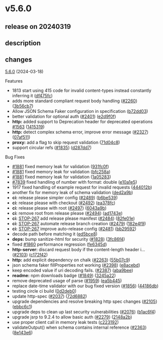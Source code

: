 # v5.6.0

## release on 20240319

## description

## changes

<a href="https://github.com/stoplightio/prism/compare/v5.5.4...v5.6.0">5.6.0</a> (2024-03-18)

Features

* 1813 start using 415 code for invalid content-types instead constantly inferring it (<a href="https://github.com/stoplightio/prism/commit/df475fcb67608428c143b3e6a988d95a1ef1fd3e">df475fc</a>)
* adds more standard compliant request body handling (<a href="https://github.com/stoplightio/prism/issues/2260" data-hovercard-type="pull_request" data-hovercard-url="/stoplightio/prism/pull/2260/hovercard">#2260</a>) (<a href="https://github.com/stoplightio/prism/commit/3b56cb72f41d106cbcc95bb7c27711a3c05c6298">3b56cb7</a>)
* Allow JSON Schema Faker configuration in specification (<a href="https://github.com/stoplightio/prism/commit/b72dd03e24bea4a7178c824eb0d83c68715f1503">b72dd03</a>)
* better validation for optional auth (<a href="https://github.com/stoplightio/prism/issues/2401" data-hovercard-type="pull_request" data-hovercard-url="/stoplightio/prism/pull/2401/hovercard">#2401</a>) (<a href="https://github.com/stoplightio/prism/commit/e2d9f0f23884c73a8dad371e3497a0956c00ee11">e2d9f0f</a>)
* <strong>http:</strong> added support to Deprecation header for deprecated operations <a href="https://github.com/stoplightio/prism/issues/1563" data-hovercard-type="issue" data-hovercard-url="/stoplightio/prism/issues/1563/hovercard">#1563</a> (<a href="https://github.com/stoplightio/prism/commit/14153193c69bccd960e62bc2b86ec23470d66921">1415319</a>)
* <strong>http:</strong> detect complex schema error, improve error message (<a href="https://github.com/stoplightio/prism/issues/2327" data-hovercard-type="pull_request" data-hovercard-url="/stoplightio/prism/pull/2327/hovercard">#2327</a>) (<a href="https://github.com/stoplightio/prism/commit/07af51120ecb8593bc7c0892bc79f5ad5258a67c">07af511</a>)
* <strong>proxy:</strong> add a flag to skip request validation (<a href="https://github.com/stoplightio/prism/commit/71d04c8e19fef64f1354a17e51cf48a0d8b4bee7">71d04c8</a>)
* support circular refs (<a href="https://github.com/stoplightio/prism/issues/1835" data-hovercard-type="pull_request" data-hovercard-url="/stoplightio/prism/pull/1835/hovercard">#1835</a>) (<a href="https://github.com/stoplightio/prism/commit/d287dd700c2597c0b20214c8340680dd42e20085">d287dd7</a>)

Bug Fixes

* <a href="https://github.com/stoplightio/prism/issues/1881" data-hovercard-type="issue" data-hovercard-url="/stoplightio/prism/issues/1881/hovercard">#1881</a> fixed memory leak for validation (<a href="https://github.com/stoplightio/prism/commit/931fc0fe47b4ff4ec58f8ba3369d50f8d1bf47c3">931fc0f</a>)
* <a href="https://github.com/stoplightio/prism/issues/1881" data-hovercard-type="issue" data-hovercard-url="/stoplightio/prism/issues/1881/hovercard">#1881</a> fixed memory leak for validation (<a href="https://github.com/stoplightio/prism/commit/bfc258aa98e49c46fa5116ca1e7b49b8a3117ce9">bfc258a</a>)
* <a href="https://github.com/stoplightio/prism/issues/1881" data-hovercard-type="issue" data-hovercard-url="/stoplightio/prism/issues/1881/hovercard">#1881</a> fixed memory leak for validation (<a href="https://github.com/stoplightio/prism/commit/1a0528365251043d041c487ebeb905a51310e420">1a05283</a>)
* <a href="https://github.com/stoplightio/prism/issues/7839">#7839</a> fixed handling of number with format: double (<a href="https://github.com/stoplightio/prism/commit/e10a1e54995bd0a0c325412de63041835023f5d5">e10a1e5</a>)
* 1917 fixed handling of example request for invalid requests (<a href="https://github.com/stoplightio/prism/commit/444012bf1d9675abb2628727d4c5b39de486eb43">444012b</a>)
* another fix for memory leak of schema validation (<a href="https://github.com/stoplightio/prism/commit/ded2a9b110459b7c15e00115e5a600f6f8cd8438">ded2a9b</a>)
* <strong>ci:</strong> release please simpler config (<a href="https://github.com/stoplightio/prism/issues/2489" data-hovercard-type="pull_request" data-hovercard-url="/stoplightio/prism/pull/2489/hovercard">#2489</a>) (<a href="https://github.com/stoplightio/prism/commit/b6be539ff987194fda497d6b08c3671a7beed63f">b6be539</a>)
* <strong>ci:</strong> release please with checkout (<a href="https://github.com/stoplightio/prism/issues/2492" data-hovercard-type="pull_request" data-hovercard-url="/stoplightio/prism/pull/2492/hovercard">#2492</a>) (<a href="https://github.com/stoplightio/prism/commit/ea378fc9187989b7eea42eb2d2f24e31bacf08a4">ea378fc</a>)
* <strong>ci:</strong> release please with root (<a href="https://github.com/stoplightio/prism/issues/2497" data-hovercard-type="pull_request" data-hovercard-url="/stoplightio/prism/pull/2497/hovercard">#2497</a>) (<a href="https://github.com/stoplightio/prism/commit/6043a9b792c6838acfa3d48c1bfe34ca8b7ba094">6043a9b</a>)
* <strong>ci:</strong> remove root from release please (<a href="https://github.com/stoplightio/prism/issues/2494" data-hovercard-type="pull_request" data-hovercard-url="/stoplightio/prism/pull/2494/hovercard">#2494</a>) (<a href="https://github.com/stoplightio/prism/commit/ad1743ee0387a13c85e5d37628bc2ba1236f83fb">ad1743e</a>)
* <strong>ci:</strong> <a class="issue-link js-issue-link notranslate" rel="noopener noreferrer nofollow" href="https://smartbear.atlassian.net/browse/STOP-267">STOP-267</a> add release please manifest (<a href="https://github.com/stoplightio/prism/issues/2484" data-hovercard-type="pull_request" data-hovercard-url="/stoplightio/prism/pull/2484/hovercard">#2484</a>) (<a href="https://github.com/stoplightio/prism/commit/82fe01e3a868863ba2854b7a14e8c10666b4f4a3">82fe01e</a>)
* <strong>ci:</strong> <a class="issue-link js-issue-link notranslate" rel="noopener noreferrer nofollow" href="https://smartbear.atlassian.net/browse/STOP-267">STOP-267</a> automate release branch creation (<a href="https://github.com/stoplightio/prism/issues/2479" data-hovercard-type="pull_request" data-hovercard-url="/stoplightio/prism/pull/2479/hovercard">#2479</a>) (<a href="https://github.com/stoplightio/prism/commit/182e4f96917d4967b9d363657ef65528ce3e33ae">182e4f9</a>)
* <strong>ci:</strong> <a class="issue-link js-issue-link notranslate" rel="noopener noreferrer nofollow" href="https://smartbear.atlassian.net/browse/STOP-267">STOP-267</a> improve auto-release config (<a href="https://github.com/stoplightio/prism/issues/2481" data-hovercard-type="pull_request" data-hovercard-url="/stoplightio/prism/pull/2481/hovercard">#2481</a>) (<a href="https://github.com/stoplightio/prism/commit/bb29592ded13f2ec248236a564b46b6180f5e100">bb29592</a>)
* decode path before matching it (<a href="https://github.com/stoplightio/prism/commit/ed5bce837fb0cf83d15fb1a085227986f063aee7">ed5bce8</a>)
* <strong>deps:</strong> bump sanitize-html for security (<a href="https://github.com/stoplightio/prism/issues/1828" data-hovercard-type="pull_request" data-hovercard-url="/stoplightio/prism/pull/1828/hovercard">#1828</a>) (<a href="https://github.com/stoplightio/prism/commit/3fc86f46fac222ceb4900d1f1d75f85543cf71f7">3fc86f4</a>)
* fixed <a href="https://github.com/stoplightio/prism/issues/1860" data-hovercard-type="issue" data-hovercard-url="/stoplightio/prism/issues/1860/hovercard">#1860</a> performance regression (<a href="https://github.com/stoplightio/prism/commit/fe6345dc8a78dc0a0a30774c0175422c9cc93139">fe6345d</a>)
* <strong>http-server:</strong> discard request body if the content-length header i… (<a href="https://github.com/stoplightio/prism/issues/2103" data-hovercard-type="pull_request" data-hovercard-url="/stoplightio/prism/pull/2103/hovercard">#2103</a>) (<a href="https://github.com/stoplightio/prism/commit/c172f42c89d67c3963eb9962d0550d5126756d34">c172f42</a>)
* <strong>http:</strong> add explicit dependency on chalk (<a href="https://github.com/stoplightio/prism/issues/2263" data-hovercard-type="pull_request" data-hovercard-url="/stoplightio/prism/pull/2263/hovercard">#2263</a>) (<a href="https://github.com/stoplightio/prism/commit/55b07c98145799faf0aae47a023a34a6e22e714b">55b07c9</a>)
* json schema faker fillProperties not working (<a href="https://github.com/stoplightio/prism/issues/2398" data-hovercard-type="pull_request" data-hovercard-url="/stoplightio/prism/pull/2398/hovercard">#2398</a>) (<a href="https://github.com/stoplightio/prism/commit/e8acebd430dfe3cfc9db7bda3228256153346488">e8acebd</a>)
* keep encoded value if uri decoding fails. (<a href="https://github.com/stoplightio/prism/issues/2387" data-hovercard-type="pull_request" data-hovercard-url="/stoplightio/prism/pull/2387/hovercard">#2387</a>) (<a href="https://github.com/stoplightio/prism/commit/aba9bee0dae442da8364c327bd3d2e560e7de4cc">aba9bee</a>)
* <strong>readme:</strong> npm downloads badge (<a href="https://github.com/stoplightio/prism/issues/1849" data-hovercard-type="pull_request" data-hovercard-url="/stoplightio/prism/pull/1849/hovercard">#1849</a>) (<a href="https://github.com/stoplightio/prism/commit/3245a22a059145aabf01d790992712405b3fbf11">3245a22</a>)
* remove deprecated usage of parse (<a href="https://github.com/stoplightio/prism/issues/1959" data-hovercard-type="pull_request" data-hovercard-url="/stoplightio/prism/pull/1959/hovercard">#1959</a>) (<a href="https://github.com/stoplightio/prism/commit/ea5b44555435424c2743fd3cde9bea75a408c6b8">ea5b445</a>)
* replace date-time validator with our bug fixed version (<a href="https://github.com/stoplightio/prism/issues/1856" data-hovercard-type="pull_request" data-hovercard-url="/stoplightio/prism/pull/1856/hovercard">#1856</a>) (<a href="https://github.com/stoplightio/prism/commit/44186dbf6eba6ad506fd9f08e473edf891cdbf3c">44186db</a>)
* testing circle ci build (<a href="https://github.com/stoplightio/prism/commit/0d2deb0cee73d73b301b5839103f2f50cbbc880b">0d2deb0</a>)
* update http-spec (<a href="https://github.com/stoplightio/prism/issues/2037" data-hovercard-type="pull_request" data-hovercard-url="/stoplightio/prism/pull/2037/hovercard">#2037</a>) (<a href="https://github.com/stoplightio/prism/commit/72d6882bc39a673e65b1fc10ff88d3581b838dca">72d6882</a>)
* upgrade dependencies and resolve breaking http spec changes (<a href="https://github.com/stoplightio/prism/issues/2105" data-hovercard-type="pull_request" data-hovercard-url="/stoplightio/prism/pull/2105/hovercard">#2105</a>) (<a href="https://github.com/stoplightio/prism/commit/ebbc6c1546aced8db0f492dd80651d2459c9bae0">ebbc6c1</a>)
* upgrade deps to clean up last security vulnerabilities (<a href="https://github.com/stoplightio/prism/issues/2076" data-hovercard-type="pull_request" data-hovercard-url="/stoplightio/prism/pull/2076/hovercard">#2076</a>) (<a href="https://github.com/stoplightio/prism/commit/b1ac6f4c47a256c653965ebcd66f4693889ae157">b1ac6f4</a>)
* upgrade jsrp to 9.2.4 to allow basic auth (<a href="https://github.com/stoplightio/prism/issues/2279" data-hovercard-type="pull_request" data-hovercard-url="/stoplightio/prism/pull/2279/hovercard">#2279</a>) (<a href="https://github.com/stoplightio/prism/commit/2148a2bc9c43d2897900ffe5838d7bc76fd8a3d1">2148a2b</a>)
* use proper client call in memory leak tests (<a href="https://github.com/stoplightio/prism/commit/c223192750c2edde958e43da8bffe639f2672952">c223192</a>)
* validateOutput() when schema contains internal reference (<a href="https://github.com/stoplightio/prism/issues/2363" data-hovercard-type="pull_request" data-hovercard-url="/stoplightio/prism/pull/2363/hovercard">#2363</a>) (<a href="https://github.com/stoplightio/prism/commit/8e143e6622bdc8098a5c86c399831a12858612d5">8e143e6</a>)

